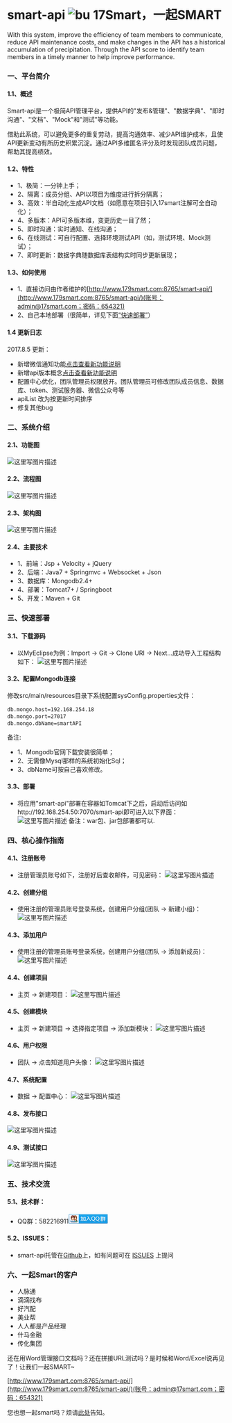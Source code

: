 # smart-api ![bu](https://camo.githubusercontent.com/8c93af46bfd72070ec0dcdf68bf74ec37349673b/68747470733a2f2f6170692e7472617669732d63692e6f72672f7468782f5241502e737667) 17Smart，一起SMART
With this system, improve the efficiency of team members to communicate, reduce API maintenance costs, and make changes in the API has a historical accumulation of precipitation. Through the API score to identify team members in a timely manner to help improve performance.







### 一、平台简介



#### 1.1、概述
Smart-api是一个极简API管理平台，提供API的"发布&管理"、"数据字典"、"即时沟通"、"文档"、"Mock"和"测试"等功能。

借助此系统，可以避免更多的重复劳动，提高沟通效率、减少API维护成本，且使API更新变动有所历史积累沉淀。通过API多维匿名评分及时发现团队成员问题，帮助其提高绩效。

#### 1.2、特性
- 1、极简：一分钟上手；
- 2、隔离：成员分组、API以项目为维度进行拆分隔离；
- 3、高效：半自动化生成API文档（如愿意在项目引入17smart注解可全自动化）；
- 4、多版本：API可多版本维，变更历史一目了然；
- 5、即时沟通：实时通知、在线沟通；
- 6、在线测试：可自行配置、选择环境测试API（如，测试环境、Mock测试）；
- 7、即时更新：数据字典随数据库表结构实时同步更新展现；

#### 1.3、如何使用
- 1、直接访问由作者维护的[http://www.179smart.com:8765/smart-api/](http://www.179smart.com:8765/smart-api/)(账号：admin@17smart.com；密码：654321)
- 2、自己本地部署（很简单，详见下面[“快速部署”](#部署)）


#### 1.4 更新日志

2017.8.5 更新：
- 新增微信通知功能[点击查看新功能说明](FEATURES.md)
- 新增api版本概念[点击查看新功能说明](FEATURES.md)
- 配置中心优化，团队管理员权限放开。团队管理员可修改团队成员信息、数据库、token、测试服务器、微信公众号等
- apiList 改为按更新时间排序
- 修复其他bug

### 二、系统介绍



#### 2.1、功能图
![这里写图片描述](http://img.blog.csdn.net/20170610171730760?watermark/2/text/aHR0cDovL2Jsb2cuY3Nkbi5uZXQvTG92ZUphdmFZREo=/font/5a6L5L2T/fontsize/400/fill/I0JBQkFCMA==/dissolve/70/gravity/SouthEast)
#### 2.2、流程图
![这里写图片描述](http://img.blog.csdn.net/20170610171751088?watermark/2/text/aHR0cDovL2Jsb2cuY3Nkbi5uZXQvTG92ZUphdmFZREo=/font/5a6L5L2T/fontsize/400/fill/I0JBQkFCMA==/dissolve/70/gravity/SouthEast)
#### 2.3、架构图
![这里写图片描述](http://img.blog.csdn.net/20170610171806761?watermark/2/text/aHR0cDovL2Jsb2cuY3Nkbi5uZXQvTG92ZUphdmFZREo=/font/5a6L5L2T/fontsize/400/fill/I0JBQkFCMA==/dissolve/70/gravity/SouthEast)
#### 2.4、主要技术
- 1、前端：Jsp + Velocity + jQuery 
- 2、后端：Java7 + Springmvc + Websocket + Json
- 3、数据库：Mongodb2.4+
- 4、部署：Tomcat7+ / Springboot
- 5、开发：Maven + Git



### 三、快速部署

#### 3.1、下载源码
- 以MyEclipse为例：Import -> Git -> Clone URI -> Next...成功导入工程结构如下：
![这里写图片描述](http://img.blog.csdn.net/20170610174634233?watermark/2/text/aHR0cDovL2Jsb2cuY3Nkbi5uZXQvTG92ZUphdmFZREo=/font/5a6L5L2T/fontsize/400/fill/I0JBQkFCMA==/dissolve/70/gravity/SouthEast)
#### 3.2、配置Mongodb连接
修改src/main/resources目录下系统配置sysConfig.properties文件：

```
db.mongo.host=192.168.254.18
db.mongo.port=27017
db.mongo.dbName=smartAPI
```
备注:
- 1、Mongodb官网下载安装很简单；
- 2、无需像Mysql那样的系统初始化Sql；
- 3、dbName可按自己喜欢修改。

#### 3.3、部署
- 将应用"smart-api"部署在容器如Tomcat下之后，启动后访问如http://192.168.254.50:7070/smart-api即可进入以下界面：
![这里写图片描述](http://img.blog.csdn.net/20170610180213210?watermark/2/text/aHR0cDovL2Jsb2cuY3Nkbi5uZXQvTG92ZUphdmFZREo=/font/5a6L5L2T/fontsize/400/fill/I0JBQkFCMA==/dissolve/70/gravity/SouthEast)
备注：war包、jar包部署都可以.



### 四、核心操作指南

#### 4.1、注册账号
- 注册管理员账号如下，注册好后查收邮件，可见密码：
![这里写图片描述](http://img.blog.csdn.net/20170610181501009?watermark/2/text/aHR0cDovL2Jsb2cuY3Nkbi5uZXQvTG92ZUphdmFZREo=/font/5a6L5L2T/fontsize/400/fill/I0JBQkFCMA==/dissolve/70/gravity/SouthEast)
#### 4.2、创建分组
- 使用注册的管理员账号登录系统，创建用户分组(团队 -> 新建小组)：
![这里写图片描述](http://img.blog.csdn.net/20170610182534643?watermark/2/text/aHR0cDovL2Jsb2cuY3Nkbi5uZXQvTG92ZUphdmFZREo=/font/5a6L5L2T/fontsize/400/fill/I0JBQkFCMA==/dissolve/70/gravity/SouthEast)
#### 4.3、添加用户
- 使用注册的管理员账号登录系统，创建用户分组(团队 -> 添加新成员)：
![这里写图片描述](http://img.blog.csdn.net/20170610183020693?watermark/2/text/aHR0cDovL2Jsb2cuY3Nkbi5uZXQvTG92ZUphdmFZREo=/font/5a6L5L2T/fontsize/400/fill/I0JBQkFCMA==/dissolve/70/gravity/SouthEast)
#### 4.4、创建项目
- 主页 -> 新建项目：
![这里写图片描述](http://img.blog.csdn.net/20170610183923370?watermark/2/text/aHR0cDovL2Jsb2cuY3Nkbi5uZXQvTG92ZUphdmFZREo=/font/5a6L5L2T/fontsize/400/fill/I0JBQkFCMA==/dissolve/70/gravity/SouthEast)
#### 4.5、创建模块
- 主页 -> 新建项目 -> 选择指定项目 -> 添加新模块：
![这里写图片描述](http://img.blog.csdn.net/20170610185021696?watermark/2/text/aHR0cDovL2Jsb2cuY3Nkbi5uZXQvTG92ZUphdmFZREo=/font/5a6L5L2T/fontsize/400/fill/I0JBQkFCMA==/dissolve/70/gravity/SouthEast)
#### 4.6、用户权限
- 团队 -> 点击知道用户头像：
![这里写图片描述](http://img.blog.csdn.net/20170610185706394?watermark/2/text/aHR0cDovL2Jsb2cuY3Nkbi5uZXQvTG92ZUphdmFZREo=/font/5a6L5L2T/fontsize/400/fill/I0JBQkFCMA==/dissolve/70/gravity/SouthEast)
#### 4.7、系统配置
- 数据 -> 配置中心：
![这里写图片描述](http://img.blog.csdn.net/20170610190657898?watermark/2/text/aHR0cDovL2Jsb2cuY3Nkbi5uZXQvTG92ZUphdmFZREo=/font/5a6L5L2T/fontsize/400/fill/I0JBQkFCMA==/dissolve/70/gravity/SouthEast)
#### 4.8、发布接口
![这里写图片描述](http://img.blog.csdn.net/20170610192017655?watermark/2/text/aHR0cDovL2Jsb2cuY3Nkbi5uZXQvTG92ZUphdmFZREo=/font/5a6L5L2T/fontsize/400/fill/I0JBQkFCMA==/dissolve/70/gravity/SouthEast)
#### 4.9、测试接口
![这里写图片描述](http://img.blog.csdn.net/20170610193135220?watermark/2/text/aHR0cDovL2Jsb2cuY3Nkbi5uZXQvTG92ZUphdmFZREo=/font/5a6L5L2T/fontsize/400/fill/I0JBQkFCMA==/dissolve/70/gravity/SouthEast)



### 五、技术交流


#### 5.1、技术群：

- QQ群：582216911[![17Smart 【2号群】](https://raw.githubusercontent.com/Aresyi/smart-api/master/doc/group.png)](//shang.qq.com/wpa/qunwpa?idkey=d407716d1a9691094f3bb7fe20fce9021dfec1279bcaf0d534639ccc335627ea)

#### 5.2、ISSUES：

- smart-api托管在[Github](https://github.com/Aresyi/smart-api)上，如有问题可在 [ISSUES](https://github.com/Aresyi/smart-api/issues/1) 上提问



### 六、一起Smart的客户


- 人脉通
- 滴滴找布
- 好汽配
- 美业帮
- 人人都是产品经理
- 什马金融
- 传化集团


还在用Word管理接口文档吗？还在拼接URL测试吗？是时候和Word/Excel说再见了！让我们一起SMART~

[http://www.179smart.com:8765/smart-api/](http://www.179smart.com:8765/smart-api/)(账号：admin@17smart.com；密码：654321)

您也想一起smart吗？烦请[此处](https://github.com/Aresyi/smart-api/issues/2)告知。
